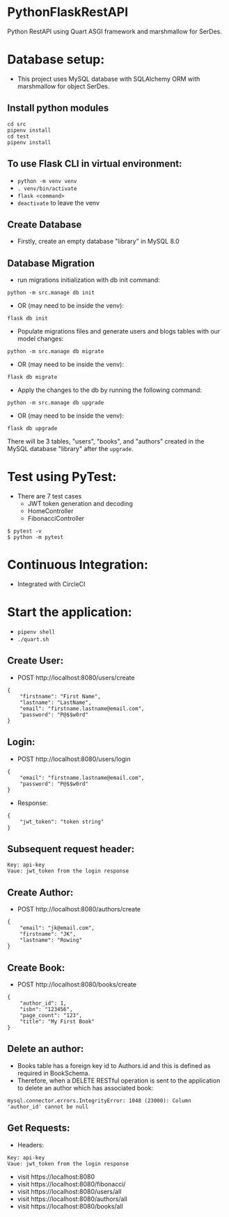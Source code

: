 # PythonFlaskRestAPI
Python RestAPI using Quart ASGI framework and marshmallow for SerDes.

# Database setup:
* This project uses MySQL database with SQLAlchemy ORM with marshmallow for object SerDes.
## Install python modules
```
cd src
pipenv install
cd test
pipenv install
```
## To use Flask CLI in virtual environment:
* `python -m venv venv`
* `. venv/bin/activate`
* `flask <command>`
* `deactivate` to leave the venv

## Create Database
* Firstly, create an empty database "library" in MySQL 8.0

## Database Migration
* run migrations initialization with db init command:
```
python -m src.manage db init
```
* OR (may need to be inside the venv):
```
flask db init
```
* Populate migrations files and generate users and blogs tables with our model changes:
```
python -m src.manage db migrate
```
* OR (may need to be inside the venv):
```
flask db migrate
```

* Apply the changes to the db by running the following command:
```
python -m src.manage db upgrade
```
* OR (may need to be inside the venv):
```
flask db upgrade
```

There will be 3 tables, "users", "books", and "authors" created in the MySQL database "library" after the `upgrade`.

# Test using PyTest:

* There are 7 test cases
  - JWT token generation and decoding
  - HomeController
  - FibonacciController
```
$ pytest -v
$ python -m pytest
```
# Continuous Integration:
* Integrated with CircleCI

# Start the application:
* `pipenv shell`
* `./quart.sh`

## Create User:
* POST http://localhost:8080/users/create
```
{
	"firstname": "First Name",
	"lastname": "LastName",
	"email": "firstname.lastname@email.com",
	"password": "P@$$w0rd"
}
```
## Login:
* POST http://localhost:8080/users/login
```
{
	"email": "firstname.lastname@email.com",
	"password": "P@$$w0rd"
}
```
* Response:
```
{
    "jwt_token": "token string"
}
```
## Subsequent request header:
```
Key: api-key
Vaue: jwt_token from the login response
```

## Create Author:
* POST http://localhost:8080/authors/create
```
{
    "email": "jk@email.com",
    "firstname": "JK",
    "lastname": "Rowing"
}
```
## Create Book:
* POST http://localhost:8080/books/create
```
{
    "author_id": 1,
    "isbn": "123456",
    "page_count": "123",
    "title": "My First Book"
}
```
## Delete an author:
* Books table has a foreign key id to Authors.id and this is defined as required in BookSchema.
* Therefore, when a DELETE RESTful operation is sent to the application to delete an author which has associated book:
```
mysql.connector.errors.IntegrityError: 1048 (23000): Column 'author_id' cannot be null
```
## Get Requests:
* Headers:
```
Key: api-key
Vaue: jwt_token from the login response
```
* visit https://localhost:8080
* visit https://localhost:8080/fibonacci/
* visit https://localhost:8080/users/all
* visit https://localhost:8080/authors/all
* visit https://localhost:8080/books/all
